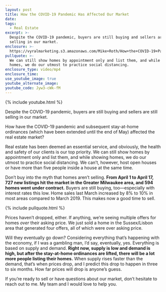 ```yaml
---
layout: post
title: How the COVID-19 Pandemic Has Affected Our Market
date:
tags:
  - Real Estate
excerpt: >-
  Despite the COVID-19 pandemic, buyers are still buying and sellers are still
  selling in our market.
enclosure: >-
  https://vyralmarketing.s3.amazonaws.com/Mike+Roth/How+the+COVID-19+Pandemic+Has+Affected+Our+Market.mp4
pullquote: >-
  We can still show homes by appointment only and list them, and while showing
  homes, we do our utmost to practice social distancing.
enclosure_type: video/mp4
enclosure_time:
use_youtube_image: true
youtube_alternate_image:
youtube_code: Jyw3-cWk-fM
---
```


{% include youtube.html %}

Despite the COVID-19 pandemic, buyers are still buying and sellers are still selling in our market.

How have the COVID-19 pandemic and subsequent stay-at-home ordinances (which have been extended until the end of May) affected the real estate market?

Real estate has been deemed an essential service, and obviously, the health and safety of our clients is our top priority. We can still show homes by appointment only and list them, and while showing homes, we do our utmost to practice social distancing. We can’t, however, host open houses or have more than five people inside a house at the same time.&nbsp;

Don’t buy into the myth that homes aren’t selling. **From April 1 to April 17, 727 new listings hit the market in the Greater Milwaukee area, and 594 homes went under contract.** Buyers are still buying, too—especially with interest rates this low. Home sales last March increased by 8% to 10% in most areas compared to March 2019. This makes now a good time to sell.&nbsp;

{% include pullquote.html %}

Prices haven’t dropped, either. If anything, we’re seeing multiple offers for homes *over* their asking price. We just sold a home in the Sussex/Lisbon area that generated four offers, all of which were over asking price.&nbsp;

Will they eventually go down? Considering everything that’s happening with the economy, if I was a gambling man, I’d say, eventually, yes. Everything is based on supply and demand. **Right now, supply is low and demand is high, but after the stay-at-home ordinances are lifted, there will be a lot more people listing their homes.** When supply rises faster than the demand, that’s when prices drop, and I predict this drop to happen in three to six months. How far prices will drop is anyone’s guess.&nbsp;

If you’re ready to sell or have questions about our market, don’t hesitate to reach out to me. My team and I would love to help you.